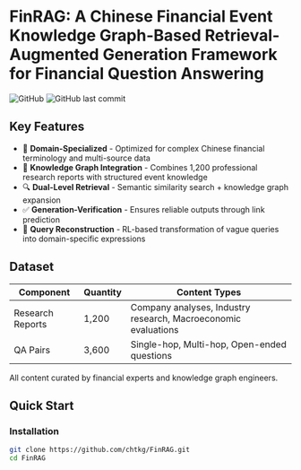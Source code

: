 # FinRAG: A Chinese Financial Event Knowledge Graph-Based Retrieval-Augmented Generation Framework for Financial Question Answering

![GitHub](https://img.shields.io/github/license/chtkg/FinRAG)
![GitHub last commit](https://img.shields.io/github/last-commit/chtkg/FinRAG)


## Key Features

- 🏦 **Domain-Specialized** - Optimized for complex Chinese financial terminology and multi-source data
- 🧠 **Knowledge Graph Integration** - Combines 1,200 professional research reports with structured event knowledge
- 🔍 **Dual-Level Retrieval** - Semantic similarity search + knowledge graph expansion
- ✅ **Generation-Verification** - Ensures reliable outputs through link prediction
- 🚀 **Query Reconstruction** - RL-based transformation of vague queries into domain-specific expressions

## Dataset

| Component | Quantity | Content Types |
|-----------|----------|---------------|
| Research Reports | 1,200 | Company analyses, Industry research, Macroeconomic evaluations |
| QA Pairs | 3,600 | Single-hop, Multi-hop, Open-ended questions |

All content curated by financial experts and knowledge graph engineers.

## Quick Start

### Installation

```bash
git clone https://github.com/chtkg/FinRAG.git
cd FinRAG

